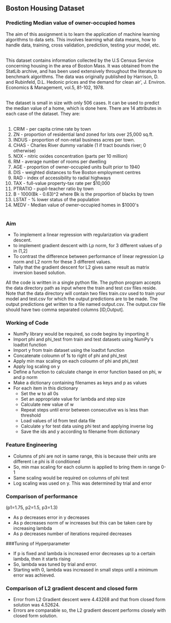 ## Boston Housing Dataset

### Predicting Median value of owner-occupied homes

The aim of this assignment is to learn the application of machine learning algorithms to data sets. This involves learning what data means, how to handle data,
training, cross validation, prediction, testing your model, etc.<br><br>

This dataset contains information collected by the U.S Census Service concerning housing in the area of Boston Mass. It was obtained from the StatLib archive, 
and has been used extensively throughout the literature to benchmark algorithms. The data was originally published by Harrison, D. and Rubinfeld, D.L. Hedonic prices
and the demand for clean air', J. Environ. Economics & Management, vol.5, 81-102, 1978.<br><br>

The dataset is small in size with only 506 cases. It can be used to predict the median value of a home, which is done here.
There are 14 attributes in each case of the dataset. They are:<br><br>

1. CRIM - per capita crime rate by town<br>
2. ZN - proportion of residential land zoned for lots over 25,000 sq.ft.<br>
3. INDUS - proportion of non-retail business acres per town.<br>
4. CHAS - Charles River dummy variable (1 if tract bounds river; 0 otherwise)<br>
5. NOX - nitric oxides concentration (parts per 10 million)<br>
6. RM - average number of rooms per dwelling<br>
7. AGE - proportion of owner-occupied units built prior to 1940<br>
8. DIS - weighted distances to five Boston employment centres<br>
9. RAD - index of accessibility to radial highways<br>
10. TAX - full-value property-tax rate per $10,000<br>
11. PTRATIO - pupil-teacher ratio by town<br>
12. B - 1000(Bk - 0.63)^2 where Bk is the proportion of blacks by town<br>
13. LSTAT - % lower status of the population<br>
14. MEDV - Median value of owner-occupied homes in $1000's<br><br>
 
### Aim
- To implement a linear regression with regularization via gradient descent.
- to implement gradient descent with Lp norm, for 3 different values of p in (1,2]
- To contrast the difference between performance of linear regression Lp norm and L2 norm for these 3 different values.
- Tally that the gradient descent for L2 gives same result as matrix inversion based solution.<br>

All the code is written in a single python file. The python program accepts the data directory path as input where the train and test csv files reside. 
Note that the data directory will contain two files train.csv used to train your model and test.csv for which the output predictions are to be made. 
The output predictions get written to a file named output.csv. The output.csv file should have two comma separated columns [ID,Output].<br>

### Working of Code
- NumPy library would be required, so code begins by importing it
- Import phi and phi_test from train and test datasets using NumPy's loadtxt function
- Import y from train dataset using the loadtxt function
- Concatenate coloumn of 1s to right of phi and phi_test
- Apply min max scaling on each coloumn of phi and phi_test
- Apply log scaling on y
- Define a function to calculate change in error function based on phi, w and p norm
- Make a dictionary containing filenames as keys and p as values
- For each item in this dictionary
  - Set the w to all 0s
  - Set an appropriate value for lambda and step size
  - Calculate new value of w
  - Repeat steps until error between consecutive ws is less than threshold
  - Load values of id from test data file
  - Calculate y for test data using phi test and applying inverse log
  - Save the ids and y according to filename from dictionary
 
### Feature Engineering
- Columns of phi are not in same range, this is because their units are different i.e phi is ill conditioned
- So, min max scaling for each column is applied to bring them in range 0-1
- Same scaling would be required on columns of phi test
- Log scaling was used on y. This was determined by trial and error

### Comparison of performance
(p1=1.75, p2=1.5, p3=1.3)
- As p decreases error in y decreases
- As p decreases norm of w increases but this can be taken care by increasing lambda
- As p decreases number of iterations required decreases

###Tuning of Hyperparameter
- If p is fixed and lambda is increased error decreases up to a certain lambda, then it starts rising
- So, lambda was tuned by trial and error.
- Starting with 0, lambda was increased in small steps until a minimum error was achieved.

### Comparison of L2 gradient descent and closed form
- Error from L2 Gradient descent were 4.43268 and that from closed form solution was 4.52624.
- Errors are comparable so, the L2 gradient descent performs closely with closed form solution.

